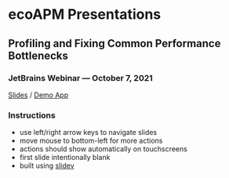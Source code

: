 # ecoAPM Presentations

## Profiling and Fixing Common Performance Bottlenecks
### JetBrains Webinar &mdash; October 7, 2021

[Slides](https://ecoAPM.github.io/presentations/JB2021) / [Demo App](https://github.com/ecoAPM/presentations/tree/JB2021)

### Instructions
- use left/right arrow keys to navigate slides
- move mouse to bottom-left for more actions
- actions should show automatically on touchscreens
- first slide intentionally blank
- built using [slidev](https://sli.dev)